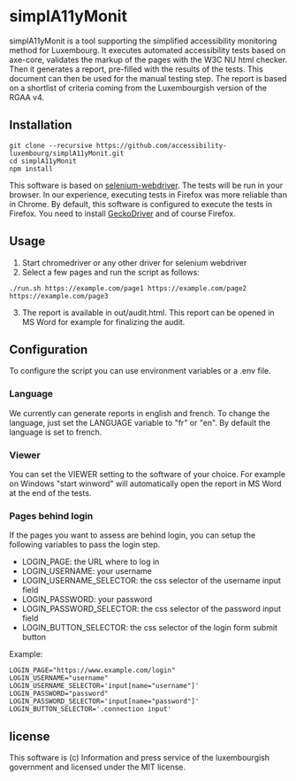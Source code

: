 # simplA11yMonit

simplA11yMonit is a tool supporting the simplified accessibility monitoring method for Luxembourg.
It executes automated accessibility tests based on axe-core, validates the markup of the pages with the W3C NU html checker. Then it generates a report, pre-filled with the results of the tests. This document can then be used for the manual testing step. The report is based on a shortlist of criteria coming from the Luxembourgish version of the RGAA v4.

## Installation

```
git clone --recursive https://github.com/accessibility-luxembourg/simplA11yMonit.git
cd simplA11yMonit
npm install
```

This software is based on [selenium-webdriver](https://www.selenium.dev/documentation/en/webdriver/). The tests will be run in your browser. In our experience, executing tests in Firefox was more reliable than in Chrome. By default, this software is configured to execute the tests in Firefox. You need to install [GeckoDriver](https://github.com/mozilla/geckodriver/releases) and of course Firefox.

## Usage

1. Start chromedriver or any other driver for selenium webdriver
2. Select a few pages and run the script as follows:

```
./run.sh https://example.com/page1 https://example.com/page2 https://example.com/page3
```
3. The report is available in out/audit.html. This report can be opened in MS Word for example for finalizing the audit.

## Configuration
To configure the script you can use environment variables or a .env file.

### Language
We currently can generate reports in english and french. To change the language, just set the LANGUAGE variable to "fr" or "en". By default the language is set to french.

### Viewer
You can set the VIEWER setting to the software of your choice. For example on Windows "start winword" will automatically open the report in MS Word at the end of the tests.

### Pages behind login
If the pages you want to assess are behind login, you can setup the following variables to pass the login step.

- LOGIN_PAGE: the URL where to log in
- LOGIN_USERNAME: your username
- LOGIN_USERNAME_SELECTOR: the css selector of the username input field
- LOGIN_PASSWORD: your password
- LOGIN_PASSWORD_SELECTOR: the css selector of the password input field
- LOGIN_BUTTON_SELECTOR: the css selector of the login form submit button

Example:

```
LOGIN_PAGE="https://www.example.com/login"
LOGIN_USERNAME="username"
LOGIN_USERNAME_SELECTOR='input[name="username"]'
LOGIN_PASSWORD="password"
LOGIN_PASSWORD_SELECTOR='input[name="password"]'
LOGIN_BUTTON_SELECTOR='.connection input'
```

## license
This software is (c) Information and press service of the luxembourgish government and licensed under the MIT license.
